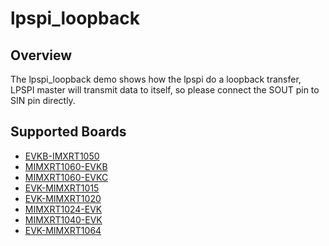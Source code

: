 # lpspi_loopback

## Overview
The lpspi_loopback demo shows how the lpspi do a loopback transfer, LPSPI
master will transmit data to itself, so please connect the SOUT pin to SIN 
pin directly.

## Supported Boards
- [EVKB-IMXRT1050](../../../_boards/evkbimxrt1050/demo_apps/lpspi_loopback/example_board_readme.md)
- [MIMXRT1060-EVKB](../../../_boards/evkbmimxrt1060/demo_apps/lpspi_loopback/example_board_readme.md)
- [MIMXRT1060-EVKC](../../../_boards/evkcmimxrt1060/demo_apps/lpspi_loopback/example_board_readme.md)
- [EVK-MIMXRT1015](../../../_boards/evkmimxrt1015/demo_apps/lpspi_loopback/example_board_readme.md)
- [EVK-MIMXRT1020](../../../_boards/evkmimxrt1020/demo_apps/lpspi_loopback/example_board_readme.md)
- [MIMXRT1024-EVK](../../../_boards/evkmimxrt1024/demo_apps/lpspi_loopback/example_board_readme.md)
- [MIMXRT1040-EVK](../../../_boards/evkmimxrt1040/demo_apps/lpspi_loopback/example_board_readme.md)
- [EVK-MIMXRT1064](../../../_boards/evkmimxrt1064/demo_apps/lpspi_loopback/example_board_readme.md)
